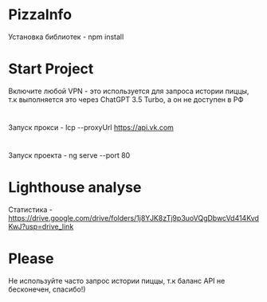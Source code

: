 # PizzaInfo
Установка библиотек - npm install
# Start Project
Включите любой VPN - это используется для запроса истории пиццы, т.к выполняется это через ChatGPT 3.5 Turbo, а он не доступен в РФ
#
Запуск прокси -  lcp --proxyUrl https://api.vk.com
#
Запуск проекта -  ng serve --port 80
# Lighthouse analyse
Статистика - https://drive.google.com/drive/folders/1j8YJK8zTj9p3uoVQgDbwcVd414KvdKwJ?usp=drive_link
# Please
Не используйте часто запрос истории пиццы, т.к баланс API не бесконечен, спасибо!)
